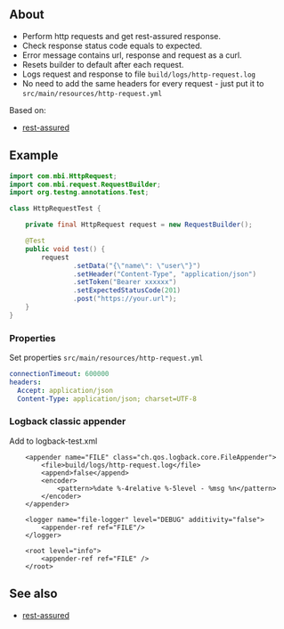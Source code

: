 ## About
 * Perform http requests and get rest-assured response.
 * Check response status code equals to expected.
 * Error message contains url, response and request as a curl.
 * Resets builder to default after each request.
 * Logs request and response to file `build/logs/http-request.log`
 * No need to add the same headers for every request - just put it to `src/main/resources/http-request.yml`

Based on:
- <a href="https://github.com/rest-assured/rest-assured">rest-assured</a> 

## Example
```java
import com.mbi.HttpRequest;
import com.mbi.request.RequestBuilder;
import org.testng.annotations.Test;

class HttpRequestTest {

    private final HttpRequest request = new RequestBuilder();

    @Test
    public void test() {
        request
                .setData("{\"name\": \"user\"}")
                .setHeader("Content-Type", "application/json")
                .setToken("Bearer xxxxxx")
                .setExpectedStatusCode(201)
                .post("https://your.url");
    }
}
```

### Properties
Set properties `src/main/resources/http-request.yml`

```yaml
connectionTimeout: 600000
headers:
  Accept: application/json
  Content-Type: application/json; charset=UTF-8
```

### Logback classic appender
Add to logback-test.xml

```$xslt
    <appender name="FILE" class="ch.qos.logback.core.FileAppender">
        <file>build/logs/http-request.log</file>
        <append>false</append>
        <encoder>
            <pattern>%date %-4relative %-5level - %msg %n</pattern>
        </encoder>
    </appender>

    <logger name="file-logger" level="DEBUG" additivity="false">
        <appender-ref ref="FILE"/>
    </logger>

    <root level="info">
        <appender-ref ref="FILE" />
    </root>
```

## See also
- <a href="https://github.com/rest-assured/rest-assured">rest-assured</a>